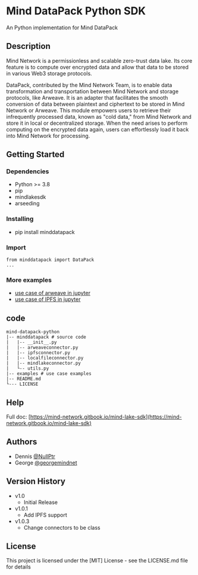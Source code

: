 # Mind DataPack Python SDK

An Python implementation for Mind DataPack

## Description

Mind Network is a permissionless and scalable zero-trust data lake. Its core feature is to compute over encrypted data and allow that data to be stored in various Web3 storage protocols. 

DataPack, contributed by the Mind Network Team, is to enable data transformation and transportation between Mind Network and storage protocols, like Arweave. It is an adapter that facilitates the smooth conversion of data between plaintext and ciphertext to be stored in Mind Network or Arweave. This module empowers users to retrieve their infrequently processed data, known as "cold data," from Mind Network and store it in local or decentralized storage. When the need arises to perform computing on the encrypted data again, users can effortlessly load it back into Mind Network for processing.


## Getting Started

### Dependencies

* Python >= 3.8
* pip
* mindlakesdk
* arseeding

### Installing

* pip install minddatapack

### Import
```
from minddatapack import DataPack
...
```

### More examples
* [use case of arweave in jupyter](/examples/use_case_arweave.ipynb)
* [use case of IPFS in jupyter](/examples/use_case_ipfs.ipynb)

## code
```
mind-datapack-python
|-- minddatapack # source code
|   |-- __init__.py
|   |-- arweaveconnector.py
|   |-- ipfsconnector.py
|   |-- localfileconnector.py
|   |-- mindlakeconnector.py
|   └-- utils.py
|-- examples # use case examples
|-- README.md
└--- LICENSE

```

## Help

Full doc: [https://mind-network.gitbook.io/mind-lake-sdk](https://mind-network.gitbook.io/mind-lake-sdk) 

## Authors
 
* Dennis [@NuIlPtr](https://twitter.com/nuilptr)
* George [@georgemindnet](https://twitter.com/georgemindnet)

## Version History

* v1.0
    * Initial Release
* v1.0.1
    * Add IPFS support
* v1.0.3
    * Change connectors to be class

## License

This project is licensed under the [MIT] License - see the LICENSE.md file for details
